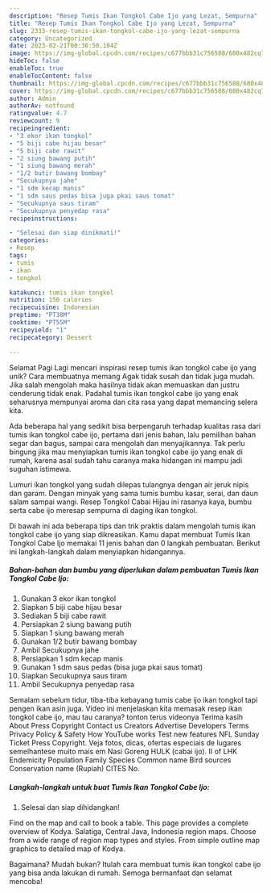 ```yaml
---
description: "Resep Tumis Ikan Tongkol Cabe Ijo yang Lezat, Sempurna"
title: "Resep Tumis Ikan Tongkol Cabe Ijo yang Lezat, Sempurna"
slug: 2333-resep-tumis-ikan-tongkol-cabe-ijo-yang-lezat-sempurna
category: Uncategorized
date: 2023-02-21T00:36:50.104Z
image: https://img-global.cpcdn.com/recipes/c677bbb31c756588/680x482cq70/tumis-ikan-tongkol-cabe-ijo-foto-resep-utama.jpg
hideToc: false
enableToc: true
enableTocContent: false
thumbnail: https://img-global.cpcdn.com/recipes/c677bbb31c756588/680x482cq70/tumis-ikan-tongkol-cabe-ijo-foto-resep-utama.jpg
cover: https://img-global.cpcdn.com/recipes/c677bbb31c756588/680x482cq70/tumis-ikan-tongkol-cabe-ijo-foto-resep-utama.jpg
author: Admin
authorAv: notfound
ratingvalue: 4.7
reviewcount: 9
recipeingredient:
- "3 ekor ikan tongkol"
- "5 biji cabe hijau besar"
- "5 biji cabe rawit"
- "2 siung bawang putih"
- "1 siung bawang merah"
- "1/2 butir bawang bombay"
- "Secukupnya jahe"
- "1 sdm kecap manis"
- "1 sdm saus pedas bisa juga pkai saus tomat"
- "Secukupnya saus tiram"
- "Secukupnya penyedap rasa"
recipeinstructions:

- "Selesai dan siap dinikmati!"
categories:
- Resep
tags:
- tumis
- ikan
- tongkol

katakunci: tumis ikan tongkol 
nutrition: 150 calories
recipecuisine: Indonesian
preptime: "PT38M"
cooktime: "PT55M"
recipeyield: "1"
recipecategory: Dessert

---
```



Selamat Pagi Lagi mencari inspirasi resep tumis ikan tongkol cabe ijo yang unik? Cara membuatnya memang Agak tidak susah dan tidak juga mudah. Jika salah mengolah maka hasilnya tidak akan memuaskan dan justru cenderung tidak enak. Padahal tumis ikan tongkol cabe ijo yang enak seharusnya mempunyai aroma dan cita rasa yang dapat memancing selera kita.


Ada beberapa hal yang sedikit bisa berpengaruh terhadap kualitas rasa dari tumis ikan tongkol cabe ijo, pertama dari jenis bahan, lalu pemilihan bahan segar dan bagus, sampai cara mengolah dan menyajikannya. Tak perlu bingung jika mau menyiapkan tumis ikan tongkol cabe ijo yang enak di rumah, karena asal sudah tahu caranya maka hidangan ini mampu jadi suguhan istimewa.

Lumuri ikan tongkol yang sudah dilepas tulangnya dengan air jeruk nipis dan garam. Dengan minyak yang sama tumis bumbu kasar, serai, dan daun salam sampai wangi. Resep Tongkol Cabai Hijau ini rasanya kaya, bumbu serta cabe ijo meresap sempurna di daging ikan tongkol.


Di bawah ini ada beberapa tips dan trik praktis dalam mengolah tumis ikan tongkol cabe ijo yang siap dikreasikan. Kamu dapat membuat Tumis Ikan Tongkol Cabe Ijo memakai 11 jenis bahan dan 0 langkah pembuatan. Berikut ini langkah-langkah dalam menyiapkan hidangannya.

<!--inarticleads1-->

##### Bahan-bahan dan bumbu yang diperlukan dalam pembuatan Tumis Ikan Tongkol Cabe Ijo:

1. Gunakan 3 ekor ikan tongkol
1. Siapkan 5 biji cabe hijau besar
1. Sediakan 5 biji cabe rawit
1. Persiapkan 2 siung bawang putih
1. Siapkan 1 siung bawang merah
1. Gunakan 1/2 butir bawang bombay
1. Ambil Secukupnya jahe
1. Persiapkan 1 sdm kecap manis
1. Gunakan 1 sdm saus pedas (bisa juga pkai saus tomat)
1. Siapkan Secukupnya saus tiram
1. Ambil Secukupnya penyedap rasa


Semalam sebelum tidur, tiba-tiba kebayang tumis cabe ijo ikan tongkol tapi pengen ikan asin juga. Video ini menjelaskan kita memasak resep ikan tongkol cabe ijo, mau tau caranya? tonton terus videonya Terima kasih About Press Copyright Contact us Creators Advertise Developers Terms Privacy Policy &amp; Safety How YouTube works Test new features NFL Sunday Ticket Press Copyright. Veja fotos, dicas, ofertas especiais de lugares semelhantese muito mais em Nasi Goreng HULK (cabai ijo). II of LHK Endemicity Population Family Species Common name Bird sources Conservation name (Rupiah) CITES No. 

<!--inarticleads2-->

##### Langkah-langkah untuk buat Tumis Ikan Tongkol Cabe Ijo:


1. Selesai dan siap dihidangkan!

Find on the map and call to book a table. This page provides a complete overview of Kodya. Salatiga, Central Java, Indonesia region maps. Choose from a wide range of region map types and styles. From simple outline map graphics to detailed map of Kodya. 

Bagaimana? Mudah bukan? Itulah cara membuat tumis ikan tongkol cabe ijo yang bisa anda lakukan di rumah. Semoga bermanfaat dan selamat mencoba!
